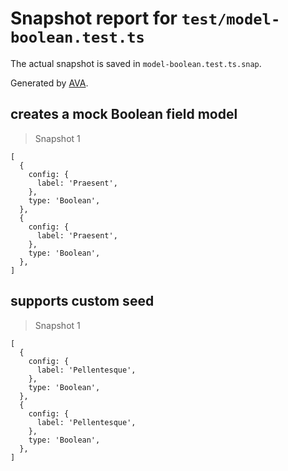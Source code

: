 # Snapshot report for `test/model-boolean.test.ts`

The actual snapshot is saved in `model-boolean.test.ts.snap`.

Generated by [AVA](https://avajs.dev).

## creates a mock Boolean field model

> Snapshot 1

    [
      {
        config: {
          label: 'Praesent',
        },
        type: 'Boolean',
      },
      {
        config: {
          label: 'Praesent',
        },
        type: 'Boolean',
      },
    ]

## supports custom seed

> Snapshot 1

    [
      {
        config: {
          label: 'Pellentesque',
        },
        type: 'Boolean',
      },
      {
        config: {
          label: 'Pellentesque',
        },
        type: 'Boolean',
      },
    ]
